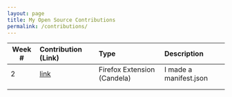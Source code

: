 ```yaml
---
layout: page
title: My Open Source Contributions
permalink: /contributions/
---
```


<!-- 
Type of the contribution should be "Wikipedia edit", "OpenStreet Map feature", "Documentation", "Course website", "Blog", 
"Browse Add-on", etc. 

The descriptioin should include a brief summary of what you did. 

Replace the first row with your contribution. 

--> 





| Week #       | Contribution (Link)  | Type  | Description | 
|---|:---|:---|:---| 
|  2   | [link](https://github.com/nyu-ossd-s19/candela-team-10/commit/b54e3d407f93f02fc9b23cdceae8ccc6d9159333)    | Firefox Extension (Candela)    |   I made a manifest.json    |
|     |     |     |      |
|     |     |     |      |
